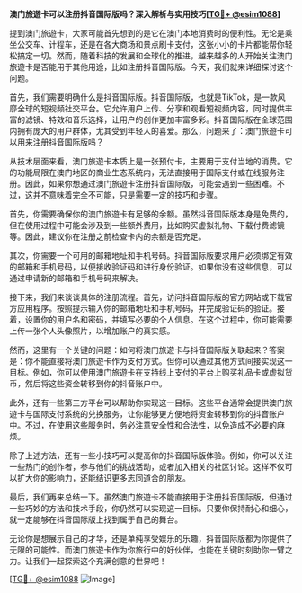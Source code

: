 **澳门旅遊卡可以注册抖音国际版吗？深入解析与实用技巧[[TG💪+ @esim1088](https://t.me/s/esim1088)]**

提到澳门旅遊卡，大家可能首先想到的是它在澳门本地消费时的便利性。无论是乘坐公交车、计程车，还是在各大商场和景点刷卡支付，这张小小的卡片都能帮你轻松搞定一切。然而，随着科技的发展和全球化的推进，越来越多的人开始关注澳门旅遊卡是否能用于其他用途，比如注册抖音国际版。今天，我们就来详细探讨这个问题。

首先，我们需要明确什么是抖音国际版。抖音国际版，也就是TikTok，是一款风靡全球的短视频社交平台。它允许用户上传、分享和观看短视频内容，同时提供丰富的滤镜、特效和音乐选择，让用户的创作更加丰富多彩。抖音国际版在全球范围内拥有庞大的用户群体，尤其受到年轻人的喜爱。那么，问题来了：澳门旅遊卡可以用来注册抖音国际版吗？

从技术层面来看，澳门旅遊卡本质上是一张预付卡，主要用于支付当地的消费。它的功能局限在澳门地区的商业生态系统内，无法直接用于国际支付或在线服务注册。因此，如果你想通过澳门旅遊卡注册抖音国际版，可能会遇到一些困难。不过，这并不意味着完全不可能，只是需要一定的技巧和步骤。

首先，你需要确保你的澳门旅遊卡有足够的余额。虽然抖音国际版本身是免费的，但在使用过程中可能会涉及到一些额外费用，比如购买虚拟礼物、下载付费滤镜等。因此，建议你在注册之前检查卡内的余额是否充足。

其次，你需要一个可用的邮箱地址和手机号码。抖音国际版要求用户必须绑定有效的邮箱和手机号码，以便接收验证码和进行身份验证。如果你没有这些信息，可以通过申请新的邮箱和手机号码来解决。

接下来，我们来谈谈具体的注册流程。首先，访问抖音国际版的官方网站或下载官方应用程序。按照提示输入你的邮箱地址和手机号码，并完成验证码的验证。接着，设置你的用户名和密码，并填写必要的个人信息。在这个过程中，你可能需要上传一张个人头像照片，以增加账户的真实感。

然而，这里有一个关键的问题：如何将澳门旅遊卡与抖音国际版关联起来？答案是：你不能直接将澳门旅遊卡作为支付方式。但你可以通过其他方式间接实现这一目标。例如，你可以使用澳门旅遊卡在支持线上支付的平台上购买礼品卡或虚拟货币，然后将这些资金转移到你的抖音账户中。

此外，还有一些第三方平台可以帮助你实现这一目标。这些平台通常会提供澳门旅遊卡与国际支付系统的兑换服务，让你能够更方便地将资金转移到你的抖音账户中。不过，在使用这些服务时，务必注意安全性和合法性，以免造成不必要的麻烦。

除了上述方法，还有一些小技巧可以提高你的抖音国际版体验。例如，你可以关注一些热门的创作者，参与他们的挑战活动，或者加入相关的社区讨论。这样不仅可以扩大你的影响力，还能结识更多志同道合的朋友。

最后，我们再来总结一下。虽然澳门旅遊卡不能直接用于注册抖音国际版，但通过一些巧妙的方法和技术手段，你仍然可以实现这一目标。只要你保持耐心和细心，就一定能够在抖音国际版上找到属于自己的舞台。

无论你是想展示自己的才华，还是单纯享受娱乐的乐趣，抖音国际版都为你提供了无限的可能性。而澳门旅遊卡作为你旅行中的好伙伴，也能在关键时刻助你一臂之力。让我们一起探索这个充满创意的世界吧！

[[TG💪+ @esim1088](https://t.me/s/esim1088) ![Image](https://i.postimg.cc/4NQfJmqS/Snipaste-2025-05-13-00-14-12.png)]